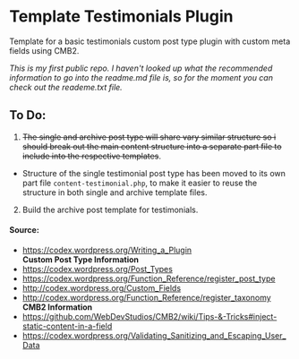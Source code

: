 # Template Testimonials Plugin
Template for a basic testimonials custom post type plugin with custom meta fields using CMB2.

*This is my first public repo. I haven't looked up what the recommended information to go into the readme.md file is, so for the moment you can check out the reademe.txt file.*

## To Do:
 1. ~~The single and archive post type will share vary similar structure so i should break out the main content structure into a separate part file to include into the respective templates~~.
   - Structure of the single testimonial post type has been moved to its own part file ```content-testimonial.php```, to make it easier to reuse the structure in both single and archive template files.
 2. Build the archive post template for testimonials.

#### Source:
- https://codex.wordpress.org/Writing_a_Plugin  
**Custom Post Type Information**  
- https://codex.wordpress.org/Post_Types  
- https://codex.wordpress.org/Function_Reference/register_post_type  
- http://codex.wordpress.org/Custom_Fields  
- http://codex.wordpress.org/Function_Reference/register_taxonomy  
**CMB2 Information**  
- https://github.com/WebDevStudios/CMB2/wiki/Tips-&-Tricks#inject-static-content-in-a-field  
- https://codex.wordpress.org/Validating_Sanitizing_and_Escaping_User_Data  
